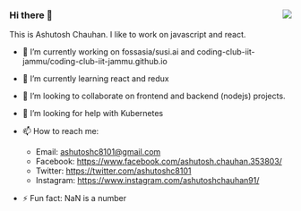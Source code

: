 ### Hi there 👋 <img align="right" src="https://komarev.com/ghpvc/?username=ashutoshc8101&color=brightgreen" />

This is Ashutosh Chauhan.
I like to work on javascript and react. 


- 🔭 I’m currently working on fossasia/susi.ai and coding-club-iit-jammu/coding-club-iit-jammu.github.io
    
- 🌱 I’m currently learning react and redux
    
- 👯 I’m looking to collaborate on frontend and backend (nodejs) projects.

- 🤔 I’m looking for help with Kubernetes

- 📫 How to reach me: 
    - Email: ashutoshc8101@gmail.com
    - Facebook: https://www.facebook.com/ashutosh.chauhan.353803/
    - Twitter: https://twitter.com/ashutoshc8101
    - Instagram: https://www.instagram.com/ashutoshchauhan91/
    
- ⚡ Fun fact:
    NaN is a number
